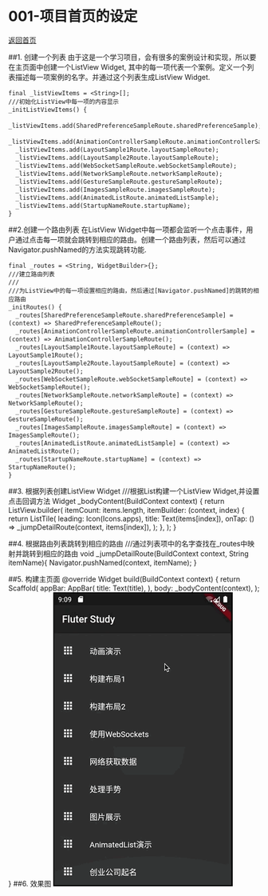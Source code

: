 # 001-项目首页的设定

[返回首页](../readme.md)

##1. 创建一个列表
由于这是一个学习项目，会有很多的案例设计和实现，所以要在主页面中创建一个ListView Widget, 其中的每一项代表一个案例。定义一个列表描述每一项案例的名字。并通过这个列表生成ListView Widget.

	final _listViewItems = <String>[];
	///初始化ListView中每一项的内容显示
	_initListViewItems() {
	  _listViewItems.add(SharedPreferenceSampleRoute.sharedPreferenceSample);
	  _listViewItems.add(AnimationControllerSampleRoute.animationControllerSample);
	  _listViewItems.add(LayoutSample1Route.layoutSampleRoute);
	  _listViewItems.add(LayoutSample2Route.layoutSampleRoute);
	  _listViewItems.add(WebSocketSampleRoute.webSocketSampleRoute);
	  _listViewItems.add(NetworkSampleRoute.networkSampleRoute);
	  _listViewItems.add(GestureSampleRoute.gestureSampleRoute);
	  _listViewItems.add(ImagesSampleRoute.imagesSampleRoute);
	  _listViewItems.add(AnimatedListRoute.animatedListSample);
	  _listViewItems.add(StartupNameRoute.startupName);
	}
##2.创建一个路由列表
在ListView Widget中每一项都会监听一个点击事件，用户通过点击每一项就会跳转到相应的路由。创建一个路由列表，然后可以通过Navigator.pushNamed的方法实现跳转功能.

	final _routes = <String, WidgetBuilder>{};
	///建立路由列表
	///
	///为ListView中的每一项设置相应的路由，然后通过[Navigator.pushNamed]的跳转的相应路由
	_initRoutes() {
	  _routes[SharedPreferenceSampleRoute.sharedPreferenceSample] = (context) => SharedPreferenceSampleRoute();
	  _routes[AnimationControllerSampleRoute.animationControllerSample] = (context) => AnimationControllerSampleRoute();
	  _routes[LayoutSample1Route.layoutSampleRoute] = (context) => LayoutSample1Route();
	  _routes[LayoutSample2Route.layoutSampleRoute] = (context) => LayoutSample2Route();
	  _routes[WebSocketSampleRoute.webSocketSampleRoute] = (context) => WebSocketSampleRoute();
	  _routes[NetworkSampleRoute.networkSampleRoute] = (context) => NetworkSampleRoute();
	  _routes[GestureSampleRoute.gestureSampleRoute] = (context) => GestureSampleRoute();
	  _routes[ImagesSampleRoute.imagesSampleRoute] = (context) => ImagesSampleRoute();
	  _routes[AnimatedListRoute.animatedListSample] = (context) => AnimatedListRoute();
	  _routes[StartupNameRoute.startupName] = (context) => StartupNameRoute();
	}

##3. 根据列表创建ListView Widget
	///根据List构建一个ListView Widget,并设置点击回调方法
	Widget _bodyContent(BuildContext context) {
		return ListView.builder(
		  itemCount: items.length,
		  itemBuilder: (context, index) {
		    return ListTile(
		      leading: Icon(Icons.apps),
		      title: Text(items[index]),
		      onTap: () => _jumpDetailRoute(context, items[index]),
		    );
		  },
		);
	}

##4. 根据路由列表跳转到相应的路由
	///通过列表项中的名字查找在_routes中映射并跳转到相应的路由
	void _jumpDetailRoute(BuildContext context, String itemName){
		Navigator.pushNamed(context, itemName);
	}

##5. 构建主页面
	@override
	  Widget build(BuildContext context) {
	    return Scaffold(
	      appBar: AppBar(
	        title: Text(title),
	      ),
	      body: _bodyContent(context),
	    );
	  }
##6. 效果图
![效果图](./images/001-main_page.gif)
